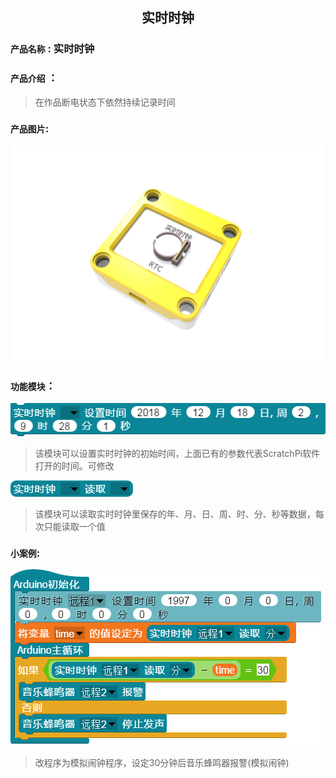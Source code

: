 ## <center>实时时钟</center>

### ``产品名称`` : 实时时钟


### ``产品介绍`` ：

>  在作品断电状态下依然持续记录时间

### ``产品图片``:


<div align="center">
  <img src="../img/sensor/clock/clock.png" width="500px" ><br>
</div>

### ``功能模块``：

![](../img/sensor/clock/settime.png)

> 该模块可以设置实时时钟的初始时间，上面已有的参数代表ScratchPi软件打开的时间。可修改

![](../img/sensor/clock/gettime.png)

> 该模块可以读取实时时钟里保存的年、月、日、周、时、分、秒等数据，每次只能读取一个值

### ``小案例``:

![](../img/sensor/clock/demo.png)

> 改程序为模拟闹钟程序，设定30分钟后音乐蜂鸣器报警(模拟闹钟)
